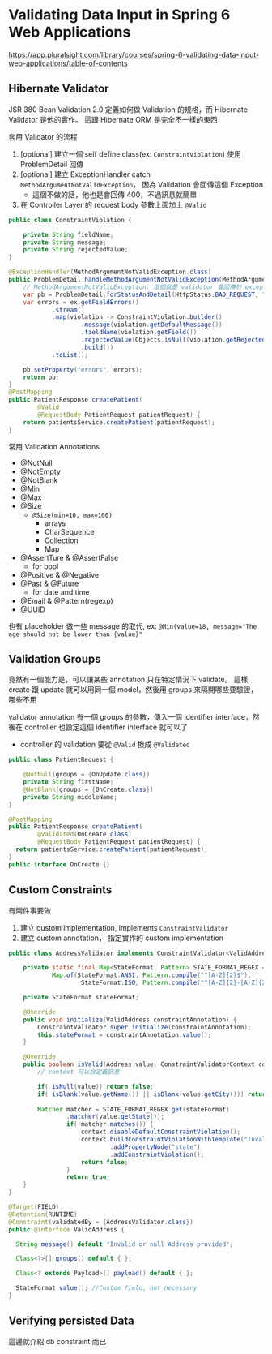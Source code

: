 # Validating Data Input in Spring 6 Web Applications
https://app.pluralsight.com/library/courses/spring-6-validating-data-input-web-applications/table-of-contents

## Hibernate Validator
JSR 380 Bean Validation 2.0 定義如何做 Validation 的規格，而 Hibernate Validator 是他的實作。 這跟 Hibernate ORM 是完全不一樣的東西

套用 Validator 的流程
1. [optional] 建立一個 self define class(ex: `ConstraintViolation`) 使用 ProblemDetail 回傳
2. [optional] 建立 ExceptionHandler catch `MethodArgumentNotValidException`， 因為 Validation 會回傳這個 Exception
   - 這個不做的話，他也是會回傳 400，不過訊息就簡單
3. 在 Controller Layer 的 request body 參數上面加上 `@Valid`

```java
public class ConstraintViolation {

    private String fieldName;
    private String message;
    private String rejectedValue;
}

@ExceptionHandler(MethodArgumentNotValidException.class)
public ProblemDetail handleMethodArgumentNotValidException(MethodArgumentNotValidException ex) {
    // MethodArgumentNotValidException: 這個就是 validator 會回傳的 exception
    var pb = ProblemDetail.forStatusAndDetail(HttpStatus.BAD_REQUEST, "Validation error");
    var errors = ex.getFieldErrors()
            .stream()
            .map(violation -> ConstraintViolation.builder()
                    .message(violation.getDefaultMessage())
                    .fieldName(violation.getField())
                    .rejectedValue(Objects.isNull(violation.getRejectedValue()) ? "null" : violation.getRejectedValue().toString())
                    .build())
            .toList();

    pb.setProperty("errors", errors);
    return pb;
}
@PostMapping
public PatientResponse createPatient(
        @Valid
        @RequestBody PatientRequest patientRequest) {
    return patientsService.createPatient(patientRequest);
}
```

常用 Validation Annotations
- @NotNull
- @NotEmpty
- @NotBlank
- @Min
- @Max
- @Size
  - `@Size(min=10, max=100)`
    - arrays
    - CharSequence
    - Collection
    - Map
- @AssertTure & @AssertFalse
  - for bool
- @Positive & @Negative
- @Past & @Future
  - for date and time
- @Email & @Pattern(regexp)
- @UUID

也有 placeholder 做一些 message 的取代, ex: `@Min(value=18, message="The age should not be lower than {value}"`

## Validation Groups
竟然有一個能力是，可以讓某些 annotation 只在特定情況下 validate。 這樣 create 跟 update 就可以用同一個 model，然後用 groups 來隔開哪些要驗證，哪些不用

validator annotation 有一個 groups 的參數，傳入一個 identifier interface，然後在 controller 也設定這個 identifier interface 就可以了
- controller 的 validation 要從 `@Valid` 換成 `@Validated`
```java
public class PatientRequest {

    @NotNull(groups = {OnUpdate.class})
    private String firstName;
    @NotBlank(groups = {OnCreate.class})
    private String middleName;
}

@PostMapping
public PatientResponse createPatient(
        @Validated(OnCreate.class) 
        @RequestBody PatientRequest patientRequest) {
  return patientsService.createPatient(patientRequest);
}
public interface OnCreate {}
```

## Custom Constraints
有兩件事要做
1. 建立 custom implementation, implements `ConstraintValidator`
2. 建立 custom annotation， 指定實作的 custom implementation

```java
public class AddressValidator implements ConstraintValidator<ValidAddress, Address> {

    private static final Map<StateFormat, Pattern> STATE_FORMAT_REGEX =
            Map.of(StateFormat.ANSI, Pattern.compile("^[A-Z]{2}$"),
                    StateFormat.ISO, Pattern.compile("^[A-Z]{2}-[A-Z]{2}$"));

    private StateFormat stateFormat;

    @Override
    public void initialize(ValidAddress constraintAnnotation) {
        ConstraintValidator.super.initialize(constraintAnnotation);
        this.stateFormat = constraintAnnotation.value();
    }

    @Override
    public boolean isValid(Address value, ConstraintValidatorContext context) {
        // context 可以自定義訊息

        if( isNull(value)) return false;
        if( isBlank(value.getName()) || isBlank(value.getCity())) return false;
            
        Matcher matcher = STATE_FORMAT_REGEX.get(stateFormat)
                .matcher(value.getState());
                if(!matcher.matches()) {
                    context.disableDefaultConstraintViolation();
                    context.buildConstraintViolationWithTemplate("Invalid State Name; Please use the " + stateFormat + " format")
                            .addPropertyNode("state")
                            .addConstraintViolation();
                    return false;
                }
                return true;
    }
}

@Target(FIELD)
@Retention(RUNTIME)
@Constraint(validatedBy = {AddressValidator.class})
public @interface ValidAddress {

  String message() default "Invalid or null Address provided";

  Class<?>[] groups() default { };

  Class<? extends Payload>[] payload() default { };

  StateFormat value(); //Custom field, not necessary
}
```

## Verifying persisted Data

這邊就介紹 db constraint 而已



